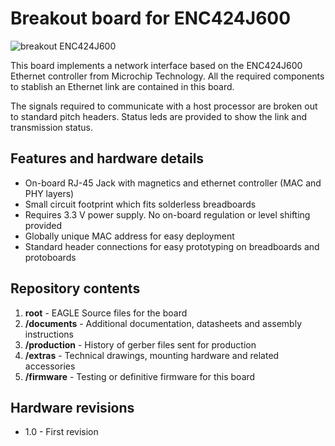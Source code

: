 # Breakout board for ENC424J600

![breakout ENC424J600](https://github.com/geekfactory/breakout-enc424j600/blob/master/breakout-enc424j600.jpg?raw=true)

This board implements a network interface based on the ENC424J600 Ethernet controller from Microchip Technology. All the required components to stablish an Ethernet link are contained in this board.

The signals required to communicate with a host processor are broken out to standard pitch headers. Status leds are provided to show the link and transmission status.

## Features and hardware details

* On-board RJ-45 Jack with magnetics and ethernet controller (MAC and PHY layers)
* Small circuit footprint which fits solderless breadboards
* Requires 3.3 V power supply. No on-board regulation or level shifting provided
* Globally unique MAC address for easy deployment
* Standard header connections for easy prototyping on breadboards and protoboards

## Repository contents

1. __root__ - EAGLE Source files for the board
2. __/documents__ - Additional documentation, datasheets and assembly instructions
3. __/production__ - History of gerber files sent for production
4. __/extras__ - Technical drawings, mounting hardware and related accessories
4. __/firmware__ - Testing or definitive firmware for this board

## Hardware revisions

* 1.0 - First revision
